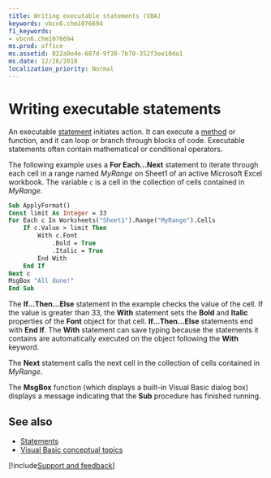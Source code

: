 ```yaml
---
title: Writing executable statements (VBA)
keywords: vbcn6.chm1076694
f1_keywords:
- vbcn6.chm1076694
ms.prod: office
ms.assetid: 822a0e4e-687d-9f38-7b70-352f3ee10da1
ms.date: 12/26/2018
localization_priority: Normal
---
```



# Writing executable statements

An executable [statement](../../Glossary/vbe-glossary.md#statement) initiates action. It can execute a [method](../../Glossary/vbe-glossary.md#method) or function, and it can loop or branch through blocks of code. Executable statements often contain mathematical or conditional operators.

The following example uses a **For Each...Next** statement to iterate through each cell in a range named _MyRange_ on Sheet1 of an active Microsoft Excel workbook. The variable `c` is a cell in the collection of cells contained in _MyRange_.

```vb
Sub ApplyFormat() 
Const limit As Integer = 33 
For Each c In Worksheets("Sheet1").Range("MyRange").Cells 
    If c.Value > limit Then 
        With c.Font 
            .Bold = True 
            .Italic = True 
        End With 
    End If 
Next c 
MsgBox "All done!" 
End Sub
```

The **If...Then...Else** statement in the example checks the value of the cell. If the value is greater than 33, the **With** statement sets the **Bold** and **Italic** properties of the **Font** object for that cell. **If...Then...Else** statements end with **End If**. The **With** statement can save typing because the statements it contains are automatically executed on the object following the **With** keyword.

The **Next** statement calls the next cell in the collection of cells contained in _MyRange_.

The **MsgBox** function (which displays a built-in Visual Basic dialog box) displays a message indicating that the **Sub** procedure has finished running.

## See also

- [Statements](../../reference/statements.md)
- [Visual Basic conceptual topics](../../reference/user-interface-help/visual-basic-conceptual-topics.md)

[!include[Support and feedback](~/includes/feedback-boilerplate.md)]